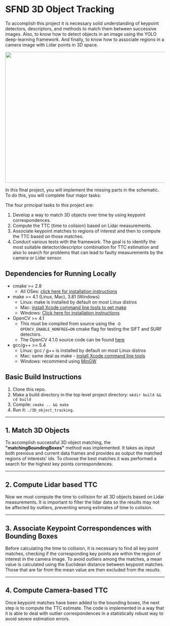 # SFND 3D Object Tracking

To accomplish this project it is necessary solid understanding of keypoint detectors, descriptors, and methods to match them between successive images. Also, to know how to detect objects in an image using the YOLO deep-learning framework. And finally, to know how to associate regions in a camera image with Lidar points in 3D space.

<img src="images/course_code_structure.png" width="779" height="414" />

In this final project, you will implement the missing parts in the schematic. To do this, you will complete four major tasks:

The four principal tasks to this project are:
1. Develop a way to match 3D objects over time by using keypoint correspondences. 
2. Compute the TTC (time to colision) based on Lidar measurements. 
3. Associate keypoint matches to regions of interest and then to compute the TTC based on those matches. 
4. Conduct various tests with the framework. The goal is to identify the most suitable detector/descriptor combination for TTC estimation and also to search for problems that can lead to faulty measurements by the camera or Lidar sensor.

## Dependencies for Running Locally
* cmake >= 2.8
  * All OSes: [click here for installation instructions](https://cmake.org/install/)
* make >= 4.1 (Linux, Mac), 3.81 (Windows)
  * Linux: make is installed by default on most Linux distros
  * Mac: [install Xcode command line tools to get make](https://developer.apple.com/xcode/features/)
  * Windows: [Click here for installation instructions](http://gnuwin32.sourceforge.net/packages/make.htm)
* OpenCV >= 4.1
  * This must be compiled from source using the `-D OPENCV_ENABLE_NONFREE=ON` cmake flag for testing the SIFT and SURF detectors.
  * The OpenCV 4.1.0 source code can be found [here](https://github.com/opencv/opencv/tree/4.1.0)
* gcc/g++ >= 5.4
  * Linux: gcc / g++ is installed by default on most Linux distros
  * Mac: same deal as make - [install Xcode command line tools](https://developer.apple.com/xcode/features/)
  * Windows: recommend using [MinGW](http://www.mingw.org/)

## Basic Build Instructions

1. Clone this repo.
2. Make a build directory in the top level project directory: `mkdir build && cd build`
3. Compile: `cmake .. && make`
4. Run it: `./3D_object_tracking`.

---

## 1. Match 3D Objects

To accomplish successful 3D object matching, the **"matchingBoundingBoxes"** method was implemented. It takes as input both previous and current data frames and provides as output the matched regions of interests' ids. To choose the best matches it was performed a search for the highest key points correspondences.

---

## 2. Compute Lidar based TTC

Now we must compute the time to collision for all 3D objects based on Lidar measurements. It is important to filter the lidar data so the results may not be affected by outliers, preventing wrong estimates of time to colision.

---

## 3. Associate Keypoint Correspondences with Bounding Boxes

Before calculating the time to collision, it is necessary to find all key point matches, checking if the corresponding key points are within the region of interest in the camera image. To avoid outliers among the matches, a mean value is calculated using the Euclidean distance between keypoint matches. Those that are far from the mean value are then excluded from the results.

---

## 4. Compute Camera-based TTC

Once keypoint matches have been added to the bounding boxes, the next step is to compute the TTC estimate. The code is implemented in a way that it is able to deal with outlier correspondences in a statistically robust way to avoid severe estimation errors.

